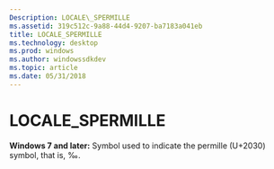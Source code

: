 ```yaml
---
Description: LOCALE\_SPERMILLE
ms.assetid: 319c512c-9a88-44d4-9207-ba7183a041eb
title: LOCALE_SPERMILLE
ms.technology: desktop
ms.prod: windows
ms.author: windowssdkdev
ms.topic: article
ms.date: 05/31/2018
---
```


# LOCALE\_SPERMILLE

**Windows 7 and later:** Symbol used to indicate the permille (U+2030) symbol, that is, ‰.

 

 



